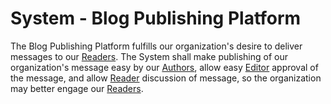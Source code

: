 ﻿# System - Blog Publishing Platform

The Blog Publishing Platform fulfills our organization's desire to deliver messages to our [Readers](Actors/Reader/000-Actor-Reader.md). The System shall make publishing of our organization's message easy by our [Authors](Actors/Author/000-Actor-Author), allow easy [Editor](Actors/Editor/000-Actor-Editor.md) approval of the message, and allow [Reader](Actors/Reader/000-Actor-Reader.md) discussion of message, so the organization may better engage our [Readers](Actors/Reader/000-Actor-Reader.md).

<div style="page-break-after: always;"></div>